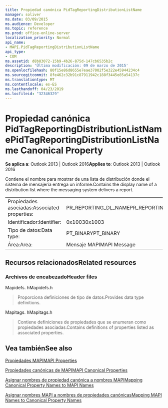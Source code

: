 ```yaml
---
title: Propiedad canónica PidTagReportingDistributionListName
manager: soliver
ms.date: 03/09/2015
ms.audience: Developer
ms.topic: reference
ms.prod: office-online-server
localization_priority: Normal
api_name:
- MAPI.PidTagReportingDistributionListName
api_type:
- COM
ms.assetid: d8b83072-15b9-4b26-875d-147cb6535b2c
description: 'Última modificación: 09 de marzo de 2015'
ms.openlocfilehash: 80f15e86d8655e7eae37002f5e322e45944234c4
ms.sourcegitcommit: 8fe462c32b91c87911942c188f3445e85a54137c
ms.translationtype: MT
ms.contentlocale: es-ES
ms.lasthandoff: 04/23/2019
ms.locfileid: "32346329"
---
```

# <a name="pidtagreportingdistributionlistname-canonical-property"></a><span data-ttu-id="6c81c-103">Propiedad canónica PidTagReportingDistributionListName</span><span class="sxs-lookup"><span data-stu-id="6c81c-103">PidTagReportingDistributionListName Canonical Property</span></span>

  
  
<span data-ttu-id="6c81c-104">**Se aplica a**: Outlook 2013 | Outlook 2016</span><span class="sxs-lookup"><span data-stu-id="6c81c-104">**Applies to**: Outlook 2013 | Outlook 2016</span></span> 
  
<span data-ttu-id="6c81c-105">Contiene el nombre para mostrar de una lista de distribución donde el sistema de mensajería entrega un informe.</span><span class="sxs-lookup"><span data-stu-id="6c81c-105">Contains the display name of a distribution list where the messaging system delivers a report.</span></span>
  
|||
|:-----|:-----|
|<span data-ttu-id="6c81c-106">Propiedades asociadas:</span><span class="sxs-lookup"><span data-stu-id="6c81c-106">Associated properties:</span></span>  <br/> |<span data-ttu-id="6c81c-107">PR_REPORTING_DL_NAME</span><span class="sxs-lookup"><span data-stu-id="6c81c-107">PR_REPORTING_DL_NAME</span></span>  <br/> |
|<span data-ttu-id="6c81c-108">Identificador:</span><span class="sxs-lookup"><span data-stu-id="6c81c-108">Identifier:</span></span>  <br/> |<span data-ttu-id="6c81c-109">0x1003</span><span class="sxs-lookup"><span data-stu-id="6c81c-109">0x1003</span></span>  <br/> |
|<span data-ttu-id="6c81c-110">Tipo de datos:</span><span class="sxs-lookup"><span data-stu-id="6c81c-110">Data type:</span></span>  <br/> |<span data-ttu-id="6c81c-111">PT_BINARY</span><span class="sxs-lookup"><span data-stu-id="6c81c-111">PT_BINARY</span></span>  <br/> |
|<span data-ttu-id="6c81c-112">Área:</span><span class="sxs-lookup"><span data-stu-id="6c81c-112">Area:</span></span>  <br/> |<span data-ttu-id="6c81c-113">Mensaje MAPI</span><span class="sxs-lookup"><span data-stu-id="6c81c-113">MAPI Message</span></span>  <br/> |
   
## <a name="related-resources"></a><span data-ttu-id="6c81c-114">Recursos relacionados</span><span class="sxs-lookup"><span data-stu-id="6c81c-114">Related resources</span></span>

### <a name="header-files"></a><span data-ttu-id="6c81c-115">Archivos de encabezado</span><span class="sxs-lookup"><span data-stu-id="6c81c-115">Header files</span></span>

<span data-ttu-id="6c81c-116">Mapidefs. h</span><span class="sxs-lookup"><span data-stu-id="6c81c-116">Mapidefs.h</span></span>
  
> <span data-ttu-id="6c81c-117">Proporciona definiciones de tipo de datos.</span><span class="sxs-lookup"><span data-stu-id="6c81c-117">Provides data type definitions.</span></span>
    
<span data-ttu-id="6c81c-118">Mapitags. h</span><span class="sxs-lookup"><span data-stu-id="6c81c-118">Mapitags.h</span></span>
  
> <span data-ttu-id="6c81c-119">Contiene definiciones de propiedades que se enumeran como propiedades asociadas.</span><span class="sxs-lookup"><span data-stu-id="6c81c-119">Contains definitions of properties listed as associated properties.</span></span>
    
## <a name="see-also"></a><span data-ttu-id="6c81c-120">Vea también</span><span class="sxs-lookup"><span data-stu-id="6c81c-120">See also</span></span>



[<span data-ttu-id="6c81c-121">Propiedades MAPI</span><span class="sxs-lookup"><span data-stu-id="6c81c-121">MAPI Properties</span></span>](mapi-properties.md)
  
[<span data-ttu-id="6c81c-122">Propiedades canónicas de MAPI</span><span class="sxs-lookup"><span data-stu-id="6c81c-122">MAPI Canonical Properties</span></span>](mapi-canonical-properties.md)
  
[<span data-ttu-id="6c81c-123">Asignar nombres de propiedad canónica a nombres MAPI</span><span class="sxs-lookup"><span data-stu-id="6c81c-123">Mapping Canonical Property Names to MAPI Names</span></span>](mapping-canonical-property-names-to-mapi-names.md)
  
[<span data-ttu-id="6c81c-124">Asignar nombres MAPI a nombres de propiedades canónicas</span><span class="sxs-lookup"><span data-stu-id="6c81c-124">Mapping MAPI Names to Canonical Property Names</span></span>](mapping-mapi-names-to-canonical-property-names.md)

